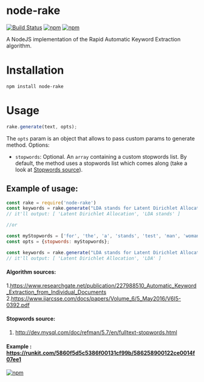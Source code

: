 # node-rake
[![Build Status](https://travis-ci.org/waseem18/node-rake.svg?branch=master)](https://travis-ci.org/waseem18/node-rake) [![npm](https://img.shields.io/npm/dm/node-rake.svg)](https://www.npmjs.com/package/node-rake)   [![npm](https://img.shields.io/npm/v/node-rake.svg)]()


A NodeJS implementation of the Rapid Automatic Keyword Extraction algorithm.

# Installation
`npm install node-rake`

# Usage

```javascript
rake.generate(text, opts);
```

The `opts` param is an object that allows to pass custom params to generate method. Options:

- `stopwords`: Optional. An `array` containing a custom stopwords list. By default, the method uses a stopwords list which comes along (take a look at [Stopwords source](#stopwords-source)).

## Example of usage:

```javascript
const rake = require('node-rake')
const keywords = rake.generate("LDA stands for Latent Dirichlet Allocation")
// it'll output: [ 'Latent Dirichlet Allocation', 'LDA stands' ]

//or

const myStopwords = ['for', 'the', 'a', 'stands', 'test', 'man', 'woman'];
const opts = {stopwords: myStopwords};

const keywords = rake.generate("LDA stands for Latent Dirichlet Allocation", opts);
// it'll output: [ 'Latent Dirichlet Allocation', 'LDA' ]
```

#### Algorithm sources:
  1.https://www.researchgate.net/publication/227988510_Automatic_Keyword_Extraction_from_Individual_Documents
  2.https://www.ijarcsse.com/docs/papers/Volume_6/5_May2016/V6I5-0392.pdf
  
#### Stopwords source:
  1. http://dev.mysql.com/doc/refman/5.7/en/fulltext-stopwords.html
  
  
#### Example : https://runkit.com/5860f5d5c5386f00131cf99b/586258900122ce0014f07ee1
  
  
  
  
[![npm](https://img.shields.io/npm/l/node-rake.svg)]()
